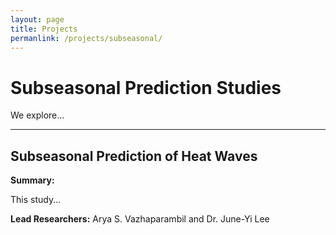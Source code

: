 ```yaml
---
layout: page
title: Projects
permanlink: /projects/subseasonal/
---
```


# Subseasonal Prediction Studies

We explore...

---

## Subseasonal Prediction of Heat Waves

**Summary:**  

This study...

**Lead Researchers:** Arya S. Vazhaparambil and Dr. June-Yi Lee